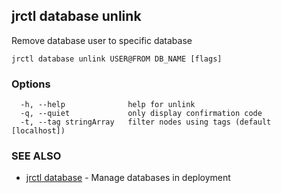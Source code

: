## jrctl database unlink

Remove database user to specific database

```
jrctl database unlink USER@FROM DB_NAME [flags]
```

### Options

```
  -h, --help              help for unlink
  -q, --quiet             only display confirmation code
  -t, --tag stringArray   filter nodes using tags (default [localhost])
```

### SEE ALSO

* [jrctl database](jrctl_database.md)	 - Manage databases in deployment

